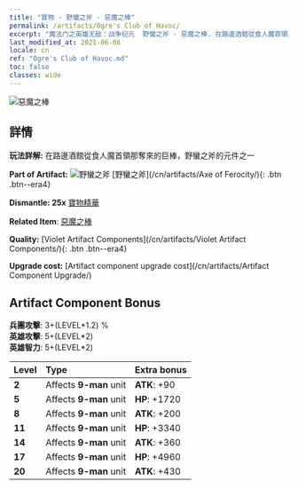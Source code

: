 ```yaml
---
title: "寶物 - 野蠻之斧 - 惡魔之棒"
permalink: /artifacts/Ogre's Club of Havoc/
excerpt: "魔法门之英雄无敌：战争纪元  野蠻之斧 - 惡魔之棒. 在路邊酒館從食人魔首領那奪來的巨棒，野蠻之斧的元件之一"
last_modified_at: 2021-06-08
locale: cn
ref: "Ogre's Club of Havoc.md"
toc: false
classes: wide
---
```


 ![惡魔之棒](/images/t/artifact_40311.png)



## 詳情

 **玩法詳解:** 在路邊酒館從食人魔首領那奪來的巨棒，野蠻之斧的元件之一

 **Part of Artifact:** ![野蠻之斧](/images/t/icon_artifact_31.png) [野蠻之斧](/cn/artifacts/Axe of Ferocity/){: .btn .btn--era4}

 **Dismantle: 25x** [寶物精華](/cn/Items/con_905/)

 **Related Item**: [惡魔之棒](/cn/Items/art_125/)

 **Quality:** [Violet Artifact Components](/cn/artifacts/Violet Artifact Components/){: .btn .btn--era4}

 **Upgrade cost:** [Artifact component upgrade cost](/cn/artifacts/Artifact Component Upgrade/)

## Artifact Component Bonus

  **兵團攻擊**: 3+(LEVEL\*1.2) %<br/>**英雄攻擊**: 5+(LEVEL\*2)<br/>**英雄智力**: 5+(LEVEL\*2)

  |  Level  | Type |    Extra bonus  | 
  |:--------|:-----|:----------------| 
  | **2** | Affects **9-man** unit | **ATK**: +90 | 
  | **5** | Affects **9-man** unit | **HP**: +1720 | 
  | **8** | Affects **9-man** unit | **ATK**: +200 | 
  | **11** | Affects **9-man** unit | **HP**: +3340 | 
  | **14** | Affects **9-man** unit | **ATK**: +360 | 
  | **17** | Affects **9-man** unit | **HP**: +4960 | 
  | **20** | Affects **9-man** unit | **ATK**: +430 | 
